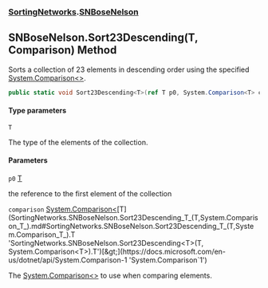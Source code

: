 ### [SortingNetworks](SortingNetworks.md 'SortingNetworks').[SNBoseNelson](SortingNetworks.SNBoseNelson.md 'SortingNetworks.SNBoseNelson')

## SNBoseNelson.Sort23Descending<T>(T, Comparison<T>) Method

Sorts a collection of 23 elements in descending order using the specified [System.Comparison&lt;&gt;](https://docs.microsoft.com/en-us/dotnet/api/System.Comparison-1 'System.Comparison`1').

```csharp
public static void Sort23Descending<T>(ref T p0, System.Comparison<T> comparison);
```
#### Type parameters

<a name='SortingNetworks.SNBoseNelson.Sort23Descending_T_(T,System.Comparison_T_).T'></a>

`T`

The type of the elements of the collection.
#### Parameters

<a name='SortingNetworks.SNBoseNelson.Sort23Descending_T_(T,System.Comparison_T_).p0'></a>

`p0` [T](SortingNetworks.SNBoseNelson.Sort23Descending_T_(T,System.Comparison_T_).md#SortingNetworks.SNBoseNelson.Sort23Descending_T_(T,System.Comparison_T_).T 'SortingNetworks.SNBoseNelson.Sort23Descending<T>(T, System.Comparison<T>).T')

the reference to the first element of the collection

<a name='SortingNetworks.SNBoseNelson.Sort23Descending_T_(T,System.Comparison_T_).comparison'></a>

`comparison` [System.Comparison&lt;](https://docs.microsoft.com/en-us/dotnet/api/System.Comparison-1 'System.Comparison`1')[T](SortingNetworks.SNBoseNelson.Sort23Descending_T_(T,System.Comparison_T_).md#SortingNetworks.SNBoseNelson.Sort23Descending_T_(T,System.Comparison_T_).T 'SortingNetworks.SNBoseNelson.Sort23Descending<T>(T, System.Comparison<T>).T')[&gt;](https://docs.microsoft.com/en-us/dotnet/api/System.Comparison-1 'System.Comparison`1')

The [System.Comparison&lt;&gt;](https://docs.microsoft.com/en-us/dotnet/api/System.Comparison-1 'System.Comparison`1') to use when comparing elements.